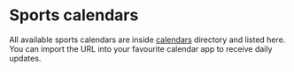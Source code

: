 # Sports calendars

All available sports calendars are inside [calendars](./calendars) directory and listed here.
You can import the URL into your favourite calendar app to receive daily updates.

